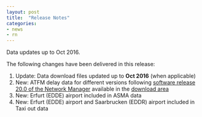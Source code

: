 ```yaml
---
layout: post
title:  "Release Notes"
categories:
- news
- rn
---
```


Data updates up to Oct 2016.

The following changes have been delivered in this release:

1. Update: Data download files updated up to **Oct 2016** (when applicable)
1. New: ATFM delay data for different versions following [software release 20.0 of the Network Manager]({{site.url}}/references/methodology/ATFM_delay_calculation.html) available in the [download area]({{site.url}}/data/performancearea/) 
1. New: Erfurt (EDDE) airport included in ASMA data
1. New: Erfurt (EDDE) airport and Saarbrucken (EDDR) airport included in Taxi out data